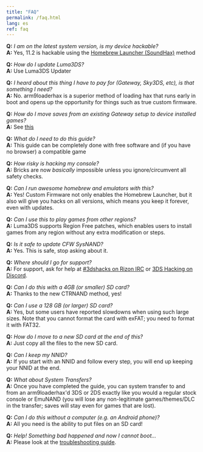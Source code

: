 ```yaml
---
title: "FAQ"
permalink: /faq.html
lang: es
ref: faq
---
```


<a name="faq_latestfw" />**Q:** *I am on the latest system version, is my device hackable?*    
**A:** Yes, 11.2 is hackable using the [Homebrew Launcher (SoundHax)](https://3ds.guide/homebrew-launcher-(soundhax)) method

<a name="faq_updatecfw" />**Q:** *How do I update Luma3DS?*    
**A:** Use Luma3DS Updater

<a name="faq_gatewaysky" />**Q:** *I heard about this thing I have to pay for (Gateway, Sky3DS, etc), is that something I need?*    
**A:** No. arm9loaderhax is a superior method of loading hax that runs early in boot and opens up the opportunity for things such as true custom firmware.

<a name="faq_gatewaysaves" />**Q:** *How do I move saves from an existing Gateway setup to device installed games?*    
**A:** See [this](https://gbatemp.net/threads/425743/)

<a name="faq_need" />**Q:** *What do I need to do this guide?*    
**A:** This guide can be completely done with free software and (if you have no browser) a compatible game   

<a name="faq_risky" />**Q:** *How risky is hacking my console?*    
**A:** Bricks are now *basically* impossible unless you ignore/circumvent all safety checks.

<a name="faq_homebrew" />**Q:** *Can I run awesome homebrew and emulators with this?*    
**A:** Yes! Custom Firmware not only enables the Homebrew Launcher, but it also will give you hacks on all versions, which means you keep it forever, even with updates.

<a name="faq_regionfree" />**Q:** *Can I use this to play games from other regions?*    
**A:** Luma3DS supports Region Free patches, which enables users to install games from any region without any extra modification or steps.

<a name="faq_updates" />**Q:** *Is it safe to update CFW SysNAND?*    
**A:** Yes. This is safe, stop asking about it.

<a name="faq_support" />**Q:** *Where should I go for support?*    
**A:** For support, ask for help at [#3dshacks on Rizon IRC](https://www.reddit.com/r/3dshacks/wiki/irc) or [3DS Hacking on Discord](https://discord.gg/MWxPgEp).  

<a name="faq_le4gbsd" />**Q:** *Can I do this with a 4GB (or smaller) SD card?*    
**A:** Thanks to the new CTRNAND method, yes!

<a name="faq_ge128gbsd" />**Q:** *Can I use a 128 GB (or larger) SD card?*    
**A:** Yes, but some users have reported slowdowns when using such large sizes. Note that you cannot format the card with exFAT; you need to format it with FAT32.

<a name="faq_movesd" />**Q:** *How do I move to a new SD card at the end of this?*    
**A:** Just copy all the files to the new SD card.

<a name="faq_NNID" />**Q:** *Can I keep my NNID?*    
**A:** If you start with an NNID and follow every step, you will end up keeping your NNID at the end.

<a name="faq_systransfer" />**Q:** *What about System Transfers?*    
**A:** Once you have completed the guide, you can system transfer to and from an arm9loaderhax'd 3DS or 2DS exactly like you would a regular stock console or EmuNAND (you will lose any non-legitimate games/themes/DLC in the transfer; saves will stay even for games that are lost).

<a name="faq_nopc" />**Q:** *Can I do this without a computer (e.g. an Android phone)?*    
**A:** All you need is the ability to put files on an SD card!

<a name="faq_problem" />**Q:** *Help! Something bad happened and now I cannot boot...*    
**A:** Please look at the [troubleshooting guide](troubleshooting).
